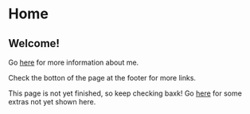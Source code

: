# Home
## Welcome!

Go [here](./about/anebix.md) for more information about me.

Check the botton of the page at the footer for more links.

This page is not yet finished, so keep checking baxk!
Go [here](https://anebix.carrd.co/) for some extras not yet shown here.
